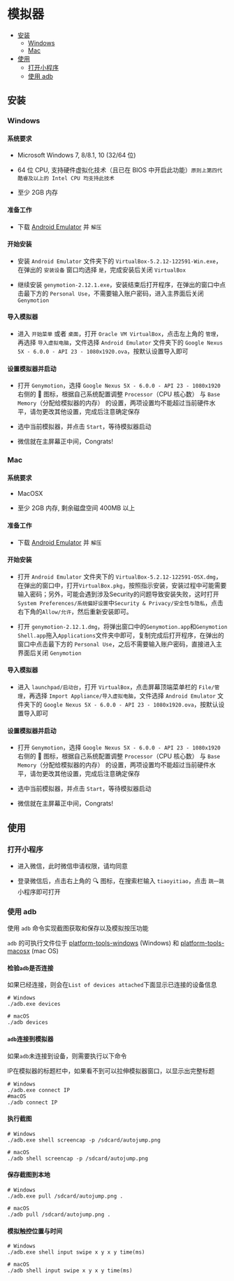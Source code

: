 # 模拟器

* [安装](#安装)
  * [Windows](#windows)
  * [Mac](#mac)
* [使用](#使用)
  * [打开小程序](#打开小程序)
  * [使用 adb](#使用-adb)

## 安装

### Windows

#### 系统要求

* Microsoft Windows 7, 8/8.1, 10 (32/64 位)

* 64 位 CPU, 支持硬件虚拟化技术（且已在 BIOS 中开启此功能）`原则上第四代酷睿及以上的 Intel CPU 均支持此技术`

* 至少 2GB 内存

#### 准备工作

* 下载 [Android Emulator](https://cloud.tsinghua.edu.cn/f/e1548fc6fdec474091bb/) 并 `解压`

#### 开始安装

* 安装 `Android Emulator` 文件夹下的 `VirtualBox-5.2.12-122591-Win.exe`，在弹出的 `安装设备` 窗口均选择 `是`，完成安装后关闭 `VirtualBox`

* 继续安装 `genymotion-2.12.1.exe`，安装结束后打开程序，在弹出的窗口中点击最下方的 `Personal Use`，不需要输入账户密码，进入主界面后关闭 `Genymotion`

#### 导入模拟器

* 进入 `开始菜单` 或者 `桌面`，打开 `Oracle VM VirtualBox`，点击左上角的 `管理`，再选择 `导入虚拟电脑`，文件选择 `Android Emulator` 文件夹下的 `Google Nexus 5X - 6.0.0 - API 23 - 1080x1920.ova`，按默认设置导入即可

#### 设置模拟器并启动

* 打开 `Genymotion`，选择 `Google Nexus 5X - 6.0.0 - API 23 - 1080x1920` 右侧的 🔧 图标，根据自己系统配置调整 `Processor`（CPU 核心数） 与 `Base Memory`（分配给模拟器的内存） 的设置，两项设置均不能超过当前硬件水平，请勿更改其他设置，完成后注意确定保存

* 选中当前模拟器，并点击 `Start`，等待模拟器启动

* 微信就在主屏幕正中间，Congrats!

### Mac

#### 系统要求

* MacOSX

* 至少 2GB 内存, 剩余磁盘空间 400MB 以上

#### 准备工作

* 下载 [Android Emulator](https://cloud.tsinghua.edu.cn/f/ab7a837b0e294e4e9c2f/) 并 `解压`

#### 开始安装

* 打开 `Android Emulator` 文件夹下的 `VirtualBox-5.2.12-122591-OSX.dmg`，在弹出的窗口中，打开`VirtualBox.pkg`，按照指示安装，安装过程中可能需要输入密码；另外，可能会遇到涉及Security的问题导致安装失败，这时打开`System Preferences/系统偏好设置`中`Security & Privacy/安全性与隐私`，点击右下角的`Allow/允许`，然后重新安装即可。

* 打开 `genymotion-2.12.1.dmg`，将弹出窗口中的`Genymotion.app`和`Genymotion Shell.app`拖入`Applications`文件夹中即可，复制完成后打开程序，在弹出的窗口中点击最下方的 `Personal Use`，之后不需要输入账户密码，直接进入主界面后关闭 `Genymotion`

#### 导入模拟器
* 进入 `launchpad/启动台`，打开 `VirtualBox`，点击屏幕顶端菜单栏的 `File/管理`，再选择 `Import Appliance/导入虚拟电脑`，文件选择 `Android Emulator` 文件夹下的 `Google Nexus 5X - 6.0.0 - API 23 - 1080x1920.ova`，按默认设置导入即可

#### 设置模拟器并启动

* 打开 `Genymotion`，选择 `Google Nexus 5X - 6.0.0 - API 23 - 1080x1920` 右侧的 🔧 图标，根据自己系统配置调整 `Processor`（CPU 核心数） 与 `Base Memory`（分配给模拟器的内存） 的设置，两项设置均不能超过当前硬件水平，请勿更改其他设置，完成后注意确定保存

* 选中当前模拟器，并点击 `Start`，等待模拟器启动

* 微信就在主屏幕正中间，Congrats!


## 使用

### 打开小程序

* 进入微信，此时微信申请权限，请均同意

* 登录微信后，点击右上角的 🔍 图标，在搜索栏输入 `tiaoyitiao`，点击 `跳一跳` 小程序即可打开

### 使用 adb

使用 `adb` 命令实现截图获取和保存以及模拟按压功能

`adb` 的可执行文件位于 [platform-tools-windows](./platform-tools-windows) (Windows) 和 [platform-tools-macosx](./platform-tools-macosx) (mac OS)

#### 检验`adb`是否连接
如果已经连接，则会在`List of devices attached`下面显示已连接的设备信息

```shell
# Windows
./adb.exe devices

# macOS
./adb devices
```

#### `adb`连接到模拟器
如果`adb`未连接到设备，则需要执行以下命令

IP在模拟器的标题栏中，如果看不到可以拉伸模拟器窗口，以显示出完整标题

```shell
# Windows
./adb.exe connect IP
#macOS
./adb connect IP
```

#### 执行截图

```shell
# Windows
./adb.exe shell screencap -p /sdcard/autojump.png

# macOS
./adb shell screencap -p /sdcard/autojump.png
```

#### 保存截图到本地

```shell
# Windows
./adb.exe pull /sdcard/autojump.png .

# macOS
./adb pull /sdcard/autojump.png .
```

#### 模拟触控位置与时间

```shell
# Windows
./adb.exe shell input swipe x y x y time(ms)

# macOS
./adb shell input swipe x y x y time(ms)
```
